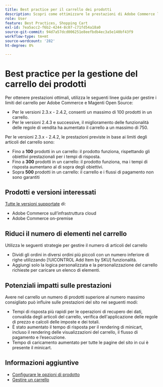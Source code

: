 ```yaml
---
title: Best practice per il carrello dei prodotti
description: Scopri come ottimizzare le prestazioni di Adobe Commerce limitando il numero di prodotti nel carrello.
role: User
feature: Best Practices, Shopping Cart
exl-id: 7ea5acc2-f6b2-4244-8c07-c71fd54a18a0
source-git-commit: 94d7a57dcd006251e8eefbdb4ec3a5e140bf43f9
workflow-type: tm+mt
source-wordcount: '282'
ht-degree: 0%

---
```


# Best practice per la gestione del carrello dei prodotti

Per ottenere prestazioni ottimali, utilizza le seguenti linee guida per gestire i limiti del carrello per Adobe Commerce e Magenti Open Source:

- Per le versioni 2.3.x - 2.4.2, consenti un massimo di 100 prodotti in un carrello.
- Per le versioni 2.4.3 e successive, il miglioramento delle funzionalità delle regole di vendita ha aumentato il carrello a un massimo di 750.


Per le versioni 2.3.x - 2.4.2, le prestazioni previste in base ai limiti degli articoli del carrello sono:

- Fino a **100** prodotti in un carrello: il prodotto funziona, rispettando gli obiettivi prestazionali per i tempi di risposta.
- Fino a **300** prodotti in un carrello: il prodotto funziona, ma i tempi di risposta aumentano al di sopra degli obiettivi.
- Sopra **500** prodotti in un carrello: il carrello e i flussi di pagamento non sono garantiti

## Prodotti e versioni interessati

[Tutte le versioni supportate](../../../release/versions.md) di:

- Adobe Commerce sull’infrastruttura cloud
- Adobe Commerce on-premise

## Riduci il numero di elementi nel carrello

Utilizza le seguenti strategie per gestire il numero di articoli del carrello

- Dividi gli ordini in diversi ordini più piccoli con un numero inferiore di righe utilizzando [!UICONTROL Add Item by SKU] funzionalità.
- Aggiungi solo la logica personalizzata e la personalizzazione del carrello richieste per caricare un elenco di elementi.

## Potenziali impatti sulle prestazioni

Avere nel carrello un numero di prodotti superiore al numero massimo consigliato può influire sulle prestazioni del sito nei seguenti modi:

- Tempi di risposta più rapidi per le operazioni di recupero dei dati, convalida degli articoli del carrello, verifica dell&#39;applicazione delle regole di prezzo e calcoli delle imposte e dei totali.
- È stato aumentato il tempo di risposta per il rendering di minicart, incluso il rendering delle visualizzazioni del carrello, il flusso di pagamento e l’esecuzione.
- Tempo di caricamento aumentato per tutte le pagine del sito in cui è presente il minicart.

## Informazioni aggiuntive

- [Configurare le opzioni di prodotto](https://experienceleague.adobe.com/docs/commerce-admin/inventory/configuration/product-options.html)
- [Gestire un carrello](https://experienceleague.adobe.com/docs/commerce-admin/stores-sales/point-of-purchase/assist/shopping-assisted-cart-manage.html)

